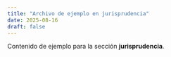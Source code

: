 ```yaml
---
title: "Archivo de ejemplo en jurisprudencia"
date: 2025-08-16
draft: false
---
```


Contenido de ejemplo para la sección **jurisprudencia**.
